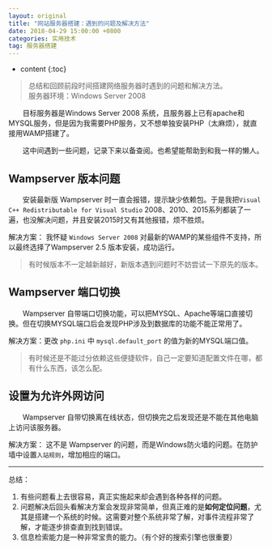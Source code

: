 ```yaml
---
layout: original
title: "网站服务器搭建：遇到的问题及解决方法"
date: 2018-04-29 15:00:00 +0800 
categories: 实用技术
tag: 服务器搭建
---
```

* content
{:toc}



> 总结和回顾前段时间搭建网络服务器时遇到的问题和解决方法。
<br/>服务器环境：Windows Server 2008

<!-- more -->

&emsp;&emsp;目标服务器是Windows Server 2008 系统，且服务器上已有apache和MYSQL服务，但是因为我需要PHP服务，又不想单独安装PHP（太麻烦），就直接用WAMP搭建了。

&emsp;&emsp;这中间遇到一些问题，记录下来以备查阅。也希望能帮助到和我一样的懒人。

## Wampserver 版本问题

&emsp;&emsp;安装最新版 Wampserver 时一直会报错，提示缺少依赖包。于是我把`Visual C++ Redistributable for Visual Studio` 2008、2010、2015系列都装了一遍，也没解决问题，并且安装2015时又有其他报错，烦不胜烦。

解决方案： 我怀疑 `Windows Server 2008` 对最新的WAMP的某些组件不支持，所以最终选择了Wampserver 2.5 版本安装，成功运行。

> 有时候版本不一定越新越好，新版本遇到问题时不妨尝试一下原先的版本。

## Wampserver 端口切换

&emsp;&emsp;Wampserver 自带端口切换功能，可以把MYSQL、Apache等端口直接切换。但在切换MYSQL端口后会发现PHP涉及到数据库的功能不能正常用了。

解决方案：更改 `php.ini` 中 `mysql.default_port` 的值为新的MYSQL端口值。

> 有时候还是不能过分依赖这些便捷软件，自己一定要知道配置文件在哪，都有什么东西，该怎么配。

## 设置为允许外网访问

&emsp;&emsp;Wampserver 自带切换离在线状态，但切换完之后发现还是不能在其他电脑上访问该服务器。

解决方案： 这不是 Wampserver 的问题，而是Windows防火墙的问题。在防护墙中设置`入站规则`，增加相应的端口。

**********************

总结：
1. 有些问题看上去很容易，真正实施起来却会遇到各种各样的问题。
2. 问题解决后回头看解决方案会发现非常简单，但真正难的是**如何定位问题**，尤其是搭建一个系统的时候。这需要对整个系统非常了解，对事件流程非常了解，才能逐步排查直到找到错误。
3. 信息检索能力是一种非常宝贵的能力。（有个好的搜索引擎也很重要）